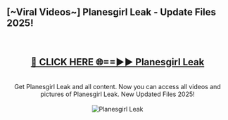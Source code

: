 <h2>[~Viral Videos~] Planesgirl Leak - Update Files 2025!</h2>
<br>
<div align="center">
<h2><a href="https://betterlinks.top/A2PfLJ" rel="nofollow">🔴 CLICK HERE 🌐==►► Planesgirl Leak</a></h2>
<br>
Get Planesgirl Leak and all content. Now you can access all videos and pictures of Planesgirl Leak. New Updated Files 2025!
<br>
<br>
<a href="https://betterlinks.top/A2PfLJ" rel="nofollow" data-target="animated-image.originalLink"><img src="https://i.ibb.co.com/WyWwxjT/player-gif2.gif" alt="Planesgirl Leak" style="max-width: 100%; display: inline-block;" data-target="animated-image.originalImage"></a>
</div>
<br>
